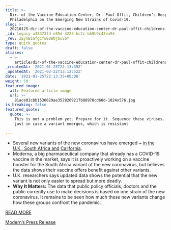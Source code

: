 ```yaml
---
title: >-
  Dir. of the Vaccine Education Center, Dr. Paul Offit, Children’s Hospital of
  Philadelphia on the Emerging New Strains of Covid-19.
slug: >-
  20210125-dir-of-the-vaccine-education-center-dr-paul-offit-childrens-hospital-of-philadelphia-on-the-emerging-new-strains-of-covid-19
_id: legacy-a38373fd-e85d-4223-bc2c-bb9b9c43ea94
_rev: ZEyhBiGfgCfwE8WOjbuSbY
type: quick_quotes
draft: false
aliases:
  - >-
    article/dir-of-the-vaccine-education-center-dr-paul-offit-childrens-hospital-of-philadelphia-on-the-emerging-new-strains-of-covid-19/
_createdAt: '2021-01-25T22:13:35Z'
_updatedAt: '2021-03-22T13:12:52Z'
date: '2021-01-25T22:13:35+00:00'
weight: 50
featured_image:
  alt: Featured article image
  url: >-
    81ace01cbb1530029ae3528209217b08978cd60d-1024x576.jpg
is_breaking: false
featured_quote:
  quote: >-
    This is not a problem yet. Prepare for it. Sequence these viruses. Get ready
    just in case a variant emerges, which is resistant

---
```

* Several new variants of the new coronavirus have emerged ~ [in the U.K., South Africa and](https://www.latimes.com/california/story/2021-01-25/new-coronavirus-strains-urgent-threat-what-to-know) [California](https://www.latimes.com/california/story/2021-01-25/new-coronavirus-strains-urgent-threat-what-to-know).
* Moderna, a big pharmaceutical company that already has a COVID-19 vaccine in the market, says it is proactively working on a vaccine booster for the South Africa variant of the new coronavirus, but believes the data shows their vaccine offers benefit against other variants.
* U.K. researchers says updated data shows the potential that the new variant is not only easier to spread but more deadly.
* **Why It Matters:** The data that public policy officials, doctors and the public currently use to make decisions is based on one strain of the new coronavirus. It remains to be seen how much these new variants change how these groups confront the pandemic.

[READ MORE](https://www.cnbc.com/2021/01/25/covid-vaccine-moderna-working-on-covid-booster-shots-for-south-african-strain.html)

[Modern’s Press Release](https://investors.modernatx.com/news-releases/news-release-details/moderna-covid-19-vaccine-retains-neutralizing-activity-against)
